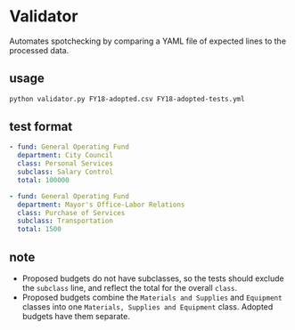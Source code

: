 # Validator
Automates spotchecking by comparing a YAML file of expected lines
to the processed data.

## usage
```bash
python validator.py FY18-adopted.csv FY18-adopted-tests.yml
```

## test format
```yaml
- fund: General Operating Fund
  department: City Council
  class: Personal Services
  subclass: Salary Control
  total: 100000

- fund: General Operating Fund
  department: Mayor's Office-Labor Relations
  class: Purchase of Services
  subclass: Transportation
  total: 1500
```

## note
- Proposed budgets do not have subclasses, so the tests should
exclude the `subclass` line, and reflect the total for the overall
`class`.
- Proposed budgets combine the `Materials and Supplies` and `Equipment`
classes into one `Materials, Supplies and Equipment` class. Adopted
budgets have them separate.
